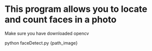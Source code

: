 # This program allows you to locate and count faces in a photo

Make sure you have downloaded opencv

python faceDetect.py {path_image}
